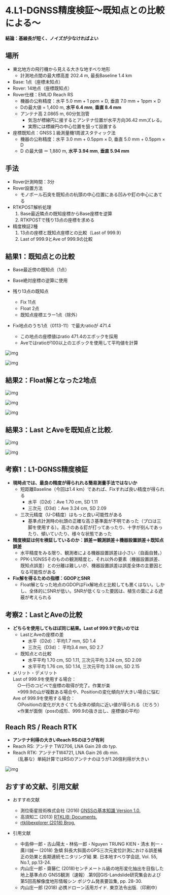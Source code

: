 # 4.L1-DGNSS精度検証～既知点との比較による～
**結論：基線長が短く、ノイズが少なければよい**

## 場所

- 東北地方の飛行機から見える大きな地すべり地形
  - 計測地点間の最大標高差 202.4 m, 最長Baseline 1.4 km
- Base: 1点（座標未知点）
- Rover: 14地点（座標既知点）
- Rover仕様：EMLID Reach RS
  - 機器の公称精度：水平 5.0 mm + 1 ppm × D, 垂直 7.0 mm + 1ppm × D
  - Dの最大値 = 1,400 m, **水平 6.4 mm**, **垂直 8.4 mm**
  - アンテナ高 2.0865 m, 60分気泡管  
      - 気泡が標線円に接するとアンテナ位置が水平方向36.42 mmズレる。
      - 実際には標線円の中心位置を狙って設置する
- 座標既知点：GNSS１級測量機1周波スタティック法
  - 機器の公称精度：⽔平 3.0 mm + 0.5ppm × D, 垂直 5.0 mm + 0.5ppm × D
  - D の最大値 ＝ 1,880 m, **⽔平 3.94 mm**, **垂直 5.94 mm**

## 手法

- Rover計測時間：3分
- Rover設置方法
  - モノポール石突を既知点の杭頭の中心位置にある凹みや釘の中心にあてる
- RTKPOST解析処理
  1. Base最近隣点の既知座標からBase座標を逆算
  2. RTKPOSTで残り13点の座標を求める
- 精度検証2種
  1. 13点の座標と既知点座標との比較（Last of 999.9）
  2. Last of 999.9とAve of 999.9の比較

## 結果1：既知点との比較
- Base最近傍の既知点（1点）
- Base絶対座標の逆算に使用

- 残り13点の既知点
  - Fix 11点
  - Float 2点
  - 既知点座標エラー1点（除外）

- Fix地点のうち1点（0113-11）で最大ratioが 471.4  
  - この地点の座標値はratio 471.4のエポックを採用
  - Aveではratioが100以上のエポックを使用して平均値を計算

![img](./pic/1.png)

![img](./pic/2.png)

## 結果2：Float解となった2地点

![img](./pic/3.png)

![img](./pic/4.png)

![img](./pic/5.png)

## 結果3：Last とAveを既知点と比較.

![img](./pic/7.png)

![img](./pic/6.png)

## 考察1：L1-DGNSS精度検証

- **現時点では、最良の精度が得られれる簡易測量手法ではないか**
  - 短距離Baseline（今回は1.4 km）であれば、Fixすれば良い精度が得られる
    - 水平（D2d）：Ave 1.70 cm, SD 1.11
    - 三次元（D3d）：Ave 3.24 cm, SD 2.09
  - 三次元精度（U-D精度）はもっと良い可能性がある
    - 基準点計測時の杭頭の正確な高さ基準面が不明であった（プロは三脚を使用する）。高さのある釘が打ってあったり、十字が刻んであったり、傾いていたり、様々な状態であった
- **精度検証は何を検証しているのか：誤差＝観測誤差＋機器設置誤差＋既知点誤差**
  - 水平精度をみる限り、観測者による機器設置誤差は小さい（自画自賛。）
  - PPK-L1GNSSそのものの観測精度と、それ以外の要素（機器設置誤差、既知点誤差）との分離は難しいが、機器設置誤差は誤差全体の主要因となる可能性がある
- **Fix解を得るための指標：GDOPとSNR**
  - Float解となった地点のGDOPはFix解地点と比較しても悪くはない。しかし、全体的にSNRが低い。SNRが低くなった要因は、植生の葉による遮蔽が考えられる

## 考察2：LastとAveの比較

- **どちらを使用してもほぼ同じ結果。Last of 999.9で良いのでは**
  - LastとAveの座標の差
    - 水平（D2d）：平均1.7 mm, SD 1.4
    - 三次元（D3d）： 平均3.4 mm, SD 2.7
  - 既知点との比較
    - 水平平均 1.70 cm, SD 1.11, 三次元平均 3.24 cm, SD 2.09
    - 水平平均 1.76 cm, SD 1.14, 三次元平均 3.18 cm, SD 2.15
- メリット・デメリット  
Last of 999.9を使用する場合：  
　○一行のコピペで座標の取得が完了。作業が楽  
　×999.9の山が複数ある場合や、Positionの変化傾向が大きい場合に悩む  
Ave of 999.9を使用する場合：  
　○Positionの変化が大きくても全体の傾向に近い値が得られる（だろう）  
　×作業が面倒（posの成形、999.9の抜き出し、座標値の平均）

## Reach RS / Reach RTK

- **アンテナ利得の大きいReach RSのほうが有利**
- Reach RS: アンテナ TW2706, LNA Gain 28 db typ.
- Reach RTK: アンテナTW4721, LNA Gain 26 db min.  
　（乱暴な）単純計算ではRSのアンテナのほうが1.26倍利得が大きい

![img](./pic/8.png)

## おすすめ文献、引用文献

- おすすめ文献
  - 測位衛星技術株式会社 (2016) [GNSSの基本知識 Version 1.0.](
https://gnss.co.jp/wp-content/uploads/2016/07/ddd790b4eae745d43594c4f302b14761.pdf)  
  - 高須知二 (2013) [RTKLIB: Documents.](
http://www.rtklib.com/rtklib_document.htm)
  - [rtklibexplorer (2018) Brog.](
https://rtklibexplorer.wordpress.com/)

- 引用文献
  - 中島伸一郎・古山陽太・林佑一郎・Nguyen TRUNG KIEN・清水 則一・廣川誠一 (2018) 急傾	斜長大斜面のGPS三次元変位計測における誤差補正の効果と長期連続モニタリング結	果. 日本地すべり学会誌, Vol. 55, No.1, pp.13-24.
  - 内山庄一郎・齋藤仁 (2018)センチメートル級の地形変化抽出を目指した	地上基準点の	GNSS観測（速報）.第9回GIS-Landslide研究集会および第5回高解像度地形情報シン	ポジウム発表要旨集, pp. 28-30.
  - 内山庄一郎 (2018) 必携ドローン活用ガイド. 東京法令出版.（印刷中）
